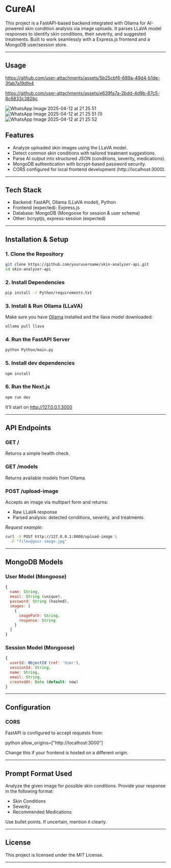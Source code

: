 # CureAI
This project is a FastAPI-based backend integrated with Ollama for AI-powered skin condition analysis via image uploads. It parses LLaVA model responses to identify skin conditions, their severity, and suggested treatments. Built to work seamlessly with a Express.js frontend and a MongoDB user/session store.

---
## Usage


https://github.com/user-attachments/assets/5b25cbf6-689a-49d4-b1de-3fab7a19dfe4



https://github.com/user-attachments/assets/e639fa7a-2bdd-4d9b-87c5-8c6833c382bc


![WhatsApp Image 2025-04-12 at 21 25 51](https://github.com/user-attachments/assets/dd6aa5f9-1052-4f3b-b1a4-9e49bb22d2fa)
![WhatsApp Image 2025-04-12 at 21 25 51 (1)](https://github.com/user-attachments/assets/2edc91cf-e2d3-46c2-9333-c038f8958155)
![WhatsApp Image 2025-04-12 at 21 25 52](https://github.com/user-attachments/assets/74d9e371-139f-4629-b8cf-b7e071c6ccd0)



## Features

- Analyze uploaded skin images using the LLaVA model.
- Detect common skin conditions with tailored treatment suggestions.
- Parse AI output into structured JSON (conditions, severity, medications).
- MongoDB authentication with bcrypt-based password security.
- CORS configured for local frontend development (http://localhost:3000).

---

## Tech Stack

- Backend: FastAPI, Ollama (LLaVA model), Python
- Frontend (expected): Express.js
- Database: MongoDB (Mongoose for session & user schema)
- Other: bcryptjs, express-session (expected)

---

## Installation & Setup

### 1. Clone the Repository

```bash
git clone https://github.com/yourusername/skin-analyzer-api.git
cd skin-analyzer-api
```

### 2. Install Dependencies

```bash
pip install -r Python/requirements.txt
```

### 3. Install & Run Ollama (LLaVA)

Make sure you have [Ollama](https://ollama.com/) installed and the llava model downloaded:

```bash
ollama pull llava
```

### 4. Run the FastAPI Server

```bash
python Python/main.py
```
### 5. Install dev dependencies

```bash
npm install
```
### 6. Run the Next.js

```bash
npm run dev
```
It’ll start on http://127.0.0.1:3000

---

## API Endpoints

### GET /
Returns a simple health check.

### GET /models
Returns available models from Ollama.

### POST /upload-image
Accepts an image via multipart form and returns:
- Raw LLaVA response
- Parsed analysis: detected conditions, severity, and treatments.

*Request example:*

```bash
curl -X POST http://127.0.0.1:8000/upload-image \
  -F "file=@your-image.jpg"
```

---

## MongoDB Models

### User Model (Mongoose)

```js
{
  name: String,
  email: String (unique),
  password: String (hashed),
  images: [
    {
      imagePath: String,
      response: String
    }
  ]
}
```

### Session Model (Mongoose)

```js
{
  userId: ObjectId (ref: 'User'),
  sessionId: String,
  name: String,
  email: String,
  createdAt: Date (default: now)
}
```

---

## Configuration

### CORS
FastAPI is configured to accept requests from:

python
allow_origins=["http://localhost:3000"]


Change this if your frontend is hosted on a different origin.

---

## Prompt Format Used


Analyze the given image for possible skin conditions. Provide your response in the following format:
- Skin Conditions
- Severity
- Recommended Medications

Use bullet points. If uncertain, mention it clearly.


---

## License

This project is licensed under the MIT License.

---
